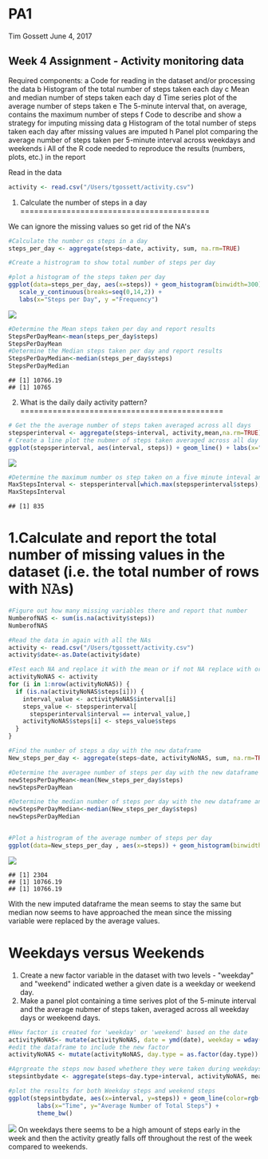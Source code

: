 PA1
================
Tim Gossett
June 4, 2017

Week 4 Assignment - Activity monitoring data
--------------------------------------------

Required components: a Code for reading in the dataset and/or processing the data b Histogram of the total number of steps taken each day c Mean and median number of steps taken each day d Time series plot of the average number of steps taken e The 5-minute interval that, on average, contains the maximum number of steps f Code to describe and show a strategy for imputing missing data g Histogram of the total number of steps taken each day after missing values are imputed h Panel plot comparing the average number of steps taken per 5-minute interval across weekdays and weekends i All of the R code needed to reproduce the results (numbers, plots, etc.) in the report

Read in the data

``` r
activity <- read.csv("/Users/tgossett/activity.csv")
```

1. Calculate the number of steps in a day
=========================================

We can ignore the missing values so get rid of the NA's

``` r
#Calculate the number os steps in a day
steps_per_day <- aggregate(steps~date, activity, sum, na.rm=TRUE)

#Create a histrogram to show total number of steps per day

#plot a histogram of the steps taken per day
ggplot(data=steps_per_day, aes(x=steps)) + geom_histogram(binwidth=300) +
   scale_y_continuous(breaks=seq(0,14,2)) +
   labs(x="Steps per Day", y ="Frequency")
```

![](PA1_files/figure-markdown_github/unnamed-chunk-2-1.png)

``` r
#Determine the Mean steps taken per day and report results
StepsPerDayMean<-mean(steps_per_day$steps)
StepsPerDayMean
#Determine the Median steps taken per day and report results
StepsPerDayMedian<-median(steps_per_day$steps)
StepsPerDayMedian
```

    ## [1] 10766.19
    ## [1] 10765

2. What is the daily daily activity pattern?
============================================

``` r
# Get the the average number of steps taken averaged across all days
stepsperinterval <- aggregate(steps~interval, activity,mean,na.rm=TRUE)
# Create a line plot the nubmer of steps taken averaged across all day
ggplot(stepsperinterval, aes(interval, steps)) + geom_line() + labs(x="Interval", y ="Mean Number of Steps") 
```

![](PA1_files/figure-markdown_github/unnamed-chunk-3-1.png)

``` r
#Determine the maximum number os step taken on a five minute inteval and report
MaxStepsInterval <- stepsperinterval[which.max(stepsperinterval$steps),]$interval
MaxStepsInterval
```

    ## [1] 835

1.Calculate and report the total number of missing values in the dataset (i.e. the total number of rows with 𝙽𝙰s)
=================================================================================================================

``` r
#Figure out how many missing variables there and report that number
NumberofNAS <- sum(is.na(activity$steps))
NumberofNAS 

#Read the data in again with all the NAs
activity <- read.csv("/Users/tgossett/activity.csv")
activity$date<-as.Date(activity$date)

#Test each NA and replace it with the mean or if not NA replace with original value
activityNoNAS <- activity
for (i in 1:nrow(activityNoNAS)) {
  if (is.na(activityNoNAS$steps[i])) {
    interval_value <- activityNoNAS$interval[i]
    steps_value <- stepsperinterval[
      stepsperinterval$interval == interval_value,]
    activityNoNAS$steps[i] <- steps_value$steps
  }
}

#Find the number of steps a day with the new dataframe
New_steps_per_day <- aggregate(steps~date, activityNoNAS, sum, na.rm=TRUE)

#Determine the averagee number of steps per day with the new dataframe and report
newStepsPerDayMean<-mean(New_steps_per_day$steps)
newStepsPerDayMean

#Determine the median number of steps per day with the new dataframe and report
newStepsPerDayMedian<-median(New_steps_per_day$steps)
newStepsPerDayMedian


#Plot a histrogram of the average number of steps per day 
ggplot(data=New_steps_per_day , aes(x=steps)) + geom_histogram(binwidth=500) + scale_y_continuous(breaks=seq(0,12,2)) +labs(x="Average Total Number of Steps per Day", y ="Frequency")
```

![](PA1_files/figure-markdown_github/unnamed-chunk-4-1.png)

    ## [1] 2304
    ## [1] 10766.19
    ## [1] 10766.19

With the new imputed dataframe the mean seems to stay the same but median now seems to have approached the mean since the missing variable were replaced by the average values.

Weekdays versus Weekends
========================

1.  Create a new factor variable in the dataset with two levels - "weekday" and "weekend" indicated wether a given date is a weekday or weekend day.
2.  Make a panel plot containing a time serives plot of the 5-minute interval and the average nubmer of steps taken, averaged across all weekday days or weekeend days.

``` r
#New factor is created for 'weekday' or 'weekend' based on the date
activityNoNAS<- mutate(activityNoNAS, date = ymd(date), weekday = wday(date), day.type = ifelse(weekday != 1 & weekday != 7,"Weekday", ifelse(weekday == 1 | weekday == 7, "Weekend", NA)))
#edit the dataframe to include the new factor
activityNoNAS <- mutate(activityNoNAS, day.type = as.factor(day.type))

#Agrgreate the steps now based whethere they were taken during weekdays or weekends
stepsintbydate <- aggregate(steps~day.type+interval, activityNoNAS, mean, na.rm=TRUE)

#plot the results for both Weekday steps and weekend steps
ggplot(stepsintbydate, aes(x=interval, y=steps)) + geom_line(color=rgb(.1,.1,.1)) + facet_wrap(~ day.type, nrow=2, ncol=1) +
        labs(x="Time", y="Average Number of Total Steps") +
        theme_bw()
```

![](PA1_files/figure-markdown_github/unnamed-chunk-5-1.png) On weekdays there seems to be a high amount of steps early in the week and then the activity greatly falls off throughout the rest of the week compared to weekends.

